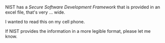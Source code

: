 NIST has a *Secure Software Development Framework*
that is provided in an excel file, that's very ... wide.

I wanted to read this on my cell phone.

If NIST provides the information in a more legible format,
please let me know.
